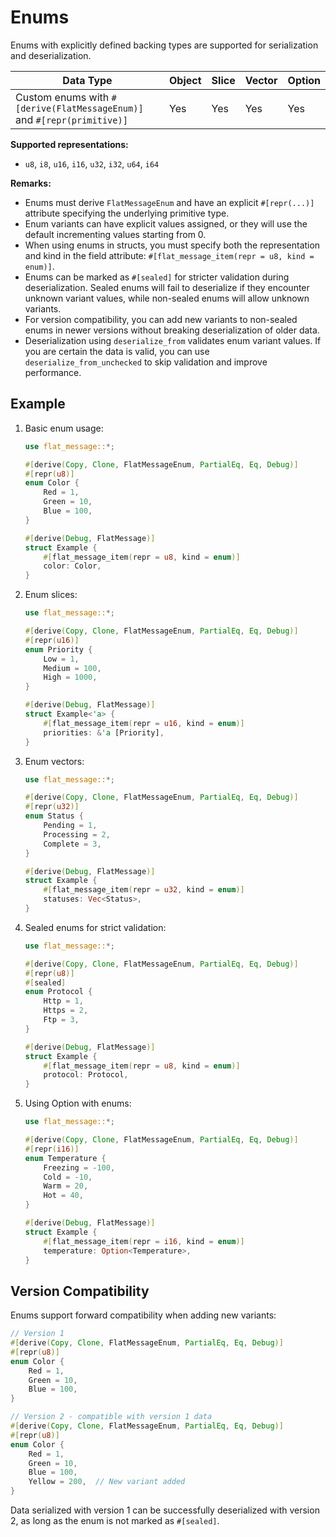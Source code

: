 # Enums

Enums with explicitly defined backing types are supported for serialization and deserialization.

| Data Type                                                               | Object | Slice | Vector | Option |
| ----------------------------------------------------------------------- | ------ | ----- | ------ | ------ |
| Custom enums with `#[derive(FlatMessageEnum)]` and `#[repr(primitive)]` | Yes    | Yes   | Yes    | Yes    |

**Supported representations:**
- `u8`, `i8`, `u16`, `i16`, `u32`, `i32`, `u64`, `i64`

**Remarks:**
- Enums must derive `FlatMessageEnum` and have an explicit `#[repr(...)]` attribute specifying the underlying primitive type.
- Enum variants can have explicit values assigned, or they will use the default incrementing values starting from 0.
- When using enums in structs, you must specify both the representation and kind in the field attribute: `#[flat_message_item(repr = u8, kind = enum)]`.
- Enums can be marked as `#[sealed]` for stricter validation during deserialization. Sealed enums will fail to deserialize if they encounter unknown variant values, while non-sealed enums will allow unknown variants.
- For version compatibility, you can add new variants to non-sealed enums in newer versions without breaking deserialization of older data.
- Deserialization using `deserialize_from` validates enum variant values. If you are certain the data is valid, you can use `deserialize_from_unchecked` to skip validation and improve performance.

## Example

1. Basic enum usage:
    ```rust
    use flat_message::*;

    #[derive(Copy, Clone, FlatMessageEnum, PartialEq, Eq, Debug)]
    #[repr(u8)]
    enum Color {
        Red = 1,
        Green = 10,
        Blue = 100,
    }

    #[derive(Debug, FlatMessage)]
    struct Example {
        #[flat_message_item(repr = u8, kind = enum)]
        color: Color,
    }
    ```

2. Enum slices:
    ```rust
    use flat_message::*;

    #[derive(Copy, Clone, FlatMessageEnum, PartialEq, Eq, Debug)]
    #[repr(u16)]
    enum Priority {
        Low = 1,
        Medium = 100,
        High = 1000,
    }

    #[derive(Debug, FlatMessage)]
    struct Example<'a> {
        #[flat_message_item(repr = u16, kind = enum)]
        priorities: &'a [Priority],
    }
    ```

3. Enum vectors:
    ```rust
    use flat_message::*;

    #[derive(Copy, Clone, FlatMessageEnum, PartialEq, Eq, Debug)]
    #[repr(u32)]
    enum Status {
        Pending = 1,
        Processing = 2,
        Complete = 3,
    }

    #[derive(Debug, FlatMessage)]
    struct Example {
        #[flat_message_item(repr = u32, kind = enum)]
        statuses: Vec<Status>,
    }
    ```

4. Sealed enums for strict validation:
    ```rust
    use flat_message::*;

    #[derive(Copy, Clone, FlatMessageEnum, PartialEq, Eq, Debug)]
    #[repr(u8)]
    #[sealed]
    enum Protocol {
        Http = 1,
        Https = 2,
        Ftp = 3,
    }

    #[derive(Debug, FlatMessage)]
    struct Example {
        #[flat_message_item(repr = u8, kind = enum)]
        protocol: Protocol,
    }
    ```

5. Using Option with enums:
    ```rust
    use flat_message::*;

    #[derive(Copy, Clone, FlatMessageEnum, PartialEq, Eq, Debug)]
    #[repr(i16)]
    enum Temperature {
        Freezing = -100,
        Cold = -10,
        Warm = 20,
        Hot = 40,
    }

    #[derive(Debug, FlatMessage)]
    struct Example {
        #[flat_message_item(repr = i16, kind = enum)]
        temperature: Option<Temperature>,
    }
    ```

## Version Compatibility

Enums support forward compatibility when adding new variants:

```rust
// Version 1
#[derive(Copy, Clone, FlatMessageEnum, PartialEq, Eq, Debug)]
#[repr(u8)]
enum Color {
    Red = 1,
    Green = 10,
    Blue = 100,
}

// Version 2 - compatible with version 1 data
#[derive(Copy, Clone, FlatMessageEnum, PartialEq, Eq, Debug)]
#[repr(u8)]
enum Color {
    Red = 1,
    Green = 10,
    Blue = 100,
    Yellow = 200,  // New variant added
}
```

Data serialized with version 1 can be successfully deserialized with version 2, as long as the enum is not marked as `#[sealed]`.